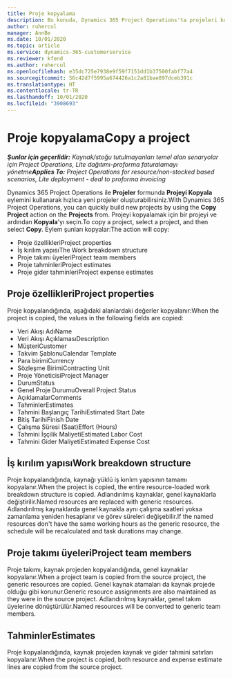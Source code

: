 ```yaml
---
title: Proje kopyalama
description: Bu konuda, Dynamics 365 Project Operations'ta projeleri kopyalama hakkında bilgiler sağlanmaktadır.
author: ruhercul
manager: AnnBe
ms.date: 10/01/2020
ms.topic: article
ms.service: dynamics-365-customerservice
ms.reviewer: kfend
ms.author: ruhercul
ms.openlocfilehash: e35dc725e7938e9f59f7151dd1b37500fabf77a4
ms.sourcegitcommit: 56c42d7f5995a674426a1c2a81bae897dceb391c
ms.translationtype: HT
ms.contentlocale: tr-TR
ms.lasthandoff: 10/01/2020
ms.locfileid: "3908693"
---
```

# <a name="copy-a-project"></a><span data-ttu-id="a1500-103">Proje kopyalama</span><span class="sxs-lookup"><span data-stu-id="a1500-103">Copy a project</span></span>

<span data-ttu-id="a1500-104">_**Şunlar için geçerlidir:** Kaynak/stoğu tutulmayanları temel alan senaryolar için Project Operations, Lite dağıtımı-proforma faturalamayı yönetme_</span><span class="sxs-lookup"><span data-stu-id="a1500-104">_**Applies To:** Project Operations for resource/non-stocked based scenarios, Lite deployment - deal to proforma invoicing_</span></span>

<span data-ttu-id="a1500-105">Dynamics 365 Project Operations ile **Projeler** formunda **Projeyi Kopyala** eylemini kullanarak hızlıca yeni projeler oluşturabilirsiniz.</span><span class="sxs-lookup"><span data-stu-id="a1500-105">With Dynamics 365 Project Operations, you can quickly build new projects by using the **Copy Project** action on the **Projects** from.</span></span> <span data-ttu-id="a1500-106">Projeyi kopyalamak için bir projeyi ve ardından **Kopyala**'yı seçin.</span><span class="sxs-lookup"><span data-stu-id="a1500-106">To copy a project, select a project, and then select **Copy**.</span></span> <span data-ttu-id="a1500-107">Eylem şunları kopyalar:</span><span class="sxs-lookup"><span data-stu-id="a1500-107">The action will copy:</span></span>

- <span data-ttu-id="a1500-108">Proje özellikleri</span><span class="sxs-lookup"><span data-stu-id="a1500-108">Project properties</span></span>
- <span data-ttu-id="a1500-109">İş kırılım yapısı</span><span class="sxs-lookup"><span data-stu-id="a1500-109">The Work breakdown structure</span></span>
- <span data-ttu-id="a1500-110">Proje takımı üyeleri</span><span class="sxs-lookup"><span data-stu-id="a1500-110">Project team members</span></span>
- <span data-ttu-id="a1500-111">Proje tahminleri</span><span class="sxs-lookup"><span data-stu-id="a1500-111">Project estimates</span></span>
- <span data-ttu-id="a1500-112">Proje gider tahminleri</span><span class="sxs-lookup"><span data-stu-id="a1500-112">Project expense estimates</span></span>

## <a name="project-properties"></a><span data-ttu-id="a1500-113">Proje özellikleri</span><span class="sxs-lookup"><span data-stu-id="a1500-113">Project properties</span></span>

<span data-ttu-id="a1500-114">Proje kopyalandığında, aşağıdaki alanlardaki değerler kopyalanır:</span><span class="sxs-lookup"><span data-stu-id="a1500-114">When the project is copied, the values in the following fields are copied:</span></span>

- <span data-ttu-id="a1500-115">Veri Akışı Adı</span><span class="sxs-lookup"><span data-stu-id="a1500-115">Name</span></span>
- <span data-ttu-id="a1500-116">Veri Akışı Açıklaması</span><span class="sxs-lookup"><span data-stu-id="a1500-116">Description</span></span>
- <span data-ttu-id="a1500-117">Müşteri</span><span class="sxs-lookup"><span data-stu-id="a1500-117">Customer</span></span>
- <span data-ttu-id="a1500-118">Takvim Şablonu</span><span class="sxs-lookup"><span data-stu-id="a1500-118">Calendar Template</span></span>
- <span data-ttu-id="a1500-119">Para birimi</span><span class="sxs-lookup"><span data-stu-id="a1500-119">Currency</span></span>
- <span data-ttu-id="a1500-120">Sözleşme Birimi</span><span class="sxs-lookup"><span data-stu-id="a1500-120">Contracting Unit</span></span>
- <span data-ttu-id="a1500-121">Proje Yöneticisi</span><span class="sxs-lookup"><span data-stu-id="a1500-121">Project Manager</span></span>
- <span data-ttu-id="a1500-122">Durum</span><span class="sxs-lookup"><span data-stu-id="a1500-122">Status</span></span>
- <span data-ttu-id="a1500-123">Genel Proje Durumu</span><span class="sxs-lookup"><span data-stu-id="a1500-123">Overall Project Status</span></span>
- <span data-ttu-id="a1500-124">Açıklamalar</span><span class="sxs-lookup"><span data-stu-id="a1500-124">Comments</span></span>
- <span data-ttu-id="a1500-125">Tahminler</span><span class="sxs-lookup"><span data-stu-id="a1500-125">Estimates</span></span>
- <span data-ttu-id="a1500-126">Tahmini Başlangıç Tarihi</span><span class="sxs-lookup"><span data-stu-id="a1500-126">Estimated Start Date</span></span>
- <span data-ttu-id="a1500-127">Bitiş Tarihi</span><span class="sxs-lookup"><span data-stu-id="a1500-127">Finish Date</span></span>
- <span data-ttu-id="a1500-128">Çalışma Süresi (Saat)</span><span class="sxs-lookup"><span data-stu-id="a1500-128">Effort (Hours)</span></span>
- <span data-ttu-id="a1500-129">Tahmini İşçilik Maliyeti</span><span class="sxs-lookup"><span data-stu-id="a1500-129">Estimated Labor Cost</span></span>
- <span data-ttu-id="a1500-130">Tahmini Gider Maliyeti</span><span class="sxs-lookup"><span data-stu-id="a1500-130">Estimated Expense Cost</span></span>

## <a name="work-breakdown-structure"></a><span data-ttu-id="a1500-131">İş kırılım yapısı</span><span class="sxs-lookup"><span data-stu-id="a1500-131">Work breakdown structure</span></span>

<span data-ttu-id="a1500-132">Proje kopyalandığında, kaynağı yüklü iş kırılım yapısının tamamı kopyalanır.</span><span class="sxs-lookup"><span data-stu-id="a1500-132">When the project is copied, the entire resource-loaded work breakdown structure is copied.</span></span> <span data-ttu-id="a1500-133">Adlandırılmış kaynaklar, genel kaynaklarla değiştirilir.</span><span class="sxs-lookup"><span data-stu-id="a1500-133">Named resources are replaced with generic resources.</span></span> <span data-ttu-id="a1500-134">Adlandırılmış kaynaklarda genel kaynakla aynı çalışma saatleri yoksa zamanlama yeniden hesaplanır ve görev süreleri değişebilir.</span><span class="sxs-lookup"><span data-stu-id="a1500-134">If the named resources don't have the same working hours as the generic resource, the schedule will be recalculated and task durations may change.</span></span>

## <a name="project-team-members"></a><span data-ttu-id="a1500-135">Proje takımı üyeleri</span><span class="sxs-lookup"><span data-stu-id="a1500-135">Project team members</span></span>

<span data-ttu-id="a1500-136">Proje takımı, kaynak projeden kopyalandığında, genel kaynaklar kopyalanır.</span><span class="sxs-lookup"><span data-stu-id="a1500-136">When a project team is copied from the source project, the generic resources are copied.</span></span> <span data-ttu-id="a1500-137">Genel kaynak atamaları da kaynak projede olduğu gibi korunur.</span><span class="sxs-lookup"><span data-stu-id="a1500-137">Generic resource assignments are also maintained as they were in the source project.</span></span> <span data-ttu-id="a1500-138">Adlandırılmış kaynaklar, genel takım üyelerine dönüştürülür.</span><span class="sxs-lookup"><span data-stu-id="a1500-138">Named resources will be converted to generic team members.</span></span>

## <a name="estimates"></a><span data-ttu-id="a1500-139">Tahminler</span><span class="sxs-lookup"><span data-stu-id="a1500-139">Estimates</span></span>

<span data-ttu-id="a1500-140">Proje kopyalandığında, kaynak projeden kaynak ve gider tahmini satırları kopyalanır.</span><span class="sxs-lookup"><span data-stu-id="a1500-140">When the project is copied, both resource and expense estimate lines are copied from the source project.</span></span>